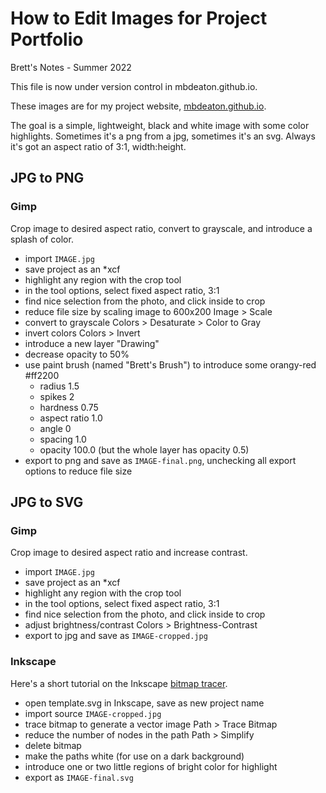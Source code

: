 # How to Edit Images for Project Portfolio
Brett's Notes - Summer 2022

This file is now under version control in mbdeaton.github.io.

These images are for my project website,
[mbdeaton.github.io](https://mbdeaton.github.io).

The goal is a simple, lightweight, black and white image with some color
highlights. Sometimes it's a png from a jpg, sometimes it's an svg.
Always it's got an aspect ratio of 3:1, width:height.


## JPG to PNG

### Gimp
Crop image to desired aspect ratio, convert to grayscale, and introduce
a splash of color.

* import `IMAGE.jpg`
* save project as an *xcf
* highlight any region with the crop tool
* in the tool options, select fixed aspect ratio, 3:1
* find nice selection from the photo, and click inside to crop
* reduce file size by scaling image to 600x200 Image > Scale
* convert to grayscale Colors > Desaturate > Color to Gray
* invert colors Colors > Invert
* introduce a new layer "Drawing"
* decrease opacity to 50%
* use paint brush (named "Brett's Brush") to introduce some orangy-red #ff2200
  - radius 1.5
  - spikes 2
  - hardness 0.75
  - aspect ratio 1.0
  - angle 0
  - spacing 1.0
  - opacity 100.0 (but the whole layer has opacity 0.5)
* export to png and save as `IMAGE-final.png`, unchecking all export options to
  reduce file size


## JPG to SVG

### Gimp
Crop image to desired aspect ratio and increase contrast.

* import `IMAGE.jpg`
* save project as an *xcf
* highlight any region with the crop tool
* in the tool options, select fixed aspect ratio, 3:1
* find nice selection from the photo, and click inside to crop
* adjust brightness/contrast Colors > Brightness-Contrast
* export to jpg and save as `IMAGE-cropped.jpg`

### Inkscape
Here's a short tutorial on the Inkscape
[bitmap tracer](https://inkscape.org/doc/tutorials/tracing/tutorial-tracing.html).

* open template.svg in Inkscape, save as new project name
* import source `IMAGE-cropped.jpg`
* trace bitmap to generate a vector image Path > Trace Bitmap
* reduce the number of nodes in the path Path > Simplify
* delete bitmap
* make the paths white (for use on a dark background)
* introduce one or two little regions of bright color for highlight
* export as `IMAGE-final.svg`
